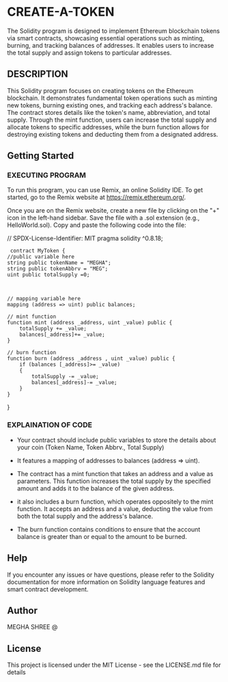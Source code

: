# CREATE-A-TOKEN

The Solidity program is designed to implement Ethereum blockchain tokens via smart contracts, showcasing essential operations such as minting, burning, and tracking balances of addresses. It enables users to increase the total supply and assign tokens to particular addresses.

## DESCRIPTION

This Solidity program focuses on creating tokens on the Ethereum blockchain. It demonstrates fundamental token operations such as minting new tokens, burning existing ones, and tracking each address's balance. The contract stores details like the token's name, abbreviation, and total supply. Through the mint function, users can increase the total supply and allocate tokens to specific addresses, while the burn function allows for destroying existing tokens and deducting them from a designated address.

## Getting Started

### EXECUTING PROGRAM

To run this program, you can use Remix, an online Solidity IDE. To get started, go to the Remix website at https://remix.ethereum.org/.

Once you are on the Remix website, create a new file by clicking on the "+" icon in the left-hand sidebar. Save the file with a .sol extension (e.g., HelloWorld.sol). Copy and paste the following code into the file:

// SPDX-License-Identifier: MIT
    pragma solidity ^0.8.18;

     contract MyToken {
    //public variable here
    string public tokenName = "MEGHA";
    string public tokenAbbrv = "MEG";
    uint public totalSupply =0;

    

    // mapping variable here
    mapping (address => uint) public balances;

    // mint function
    function mint (address _address, uint _value) public {
        totalSupply += _value;
        balances[_address]+= _value;
    }

    // burn function
    function burn (address _address , uint _value) public {
        if (balances [_address]>= _value)
        {
            totalSupply -= _value;
            balances[_address]-= _value;
        }
    }

}


### EXPLAINATION OF CODE

* Your contract should include public variables to store the details about your coin (Token Name, Token Abbrv., Total Supply)
* It features a mapping of addresses to balances (address => uint).

* The contract has a mint function that takes an address and a value as parameters. This function increases the total supply by the specified amount and adds it to the balance of the given address.
* it also includes a burn function, which operates oppositely to the mint function. It accepts an address and a value, deducting the value from both the total supply and the address's balance.
* The burn function contains conditions to ensure that the account balance is greater than or equal to the amount to be burned.
## Help

  If you encounter any issues or have questions, please refer to the Solidity documentation for more information on
  Solidity language features and smart contract development.

## Author
  
  MEGHA SHREE @

## License

This project is licensed under the MIT License - see the LICENSE.md file for details
  


   







